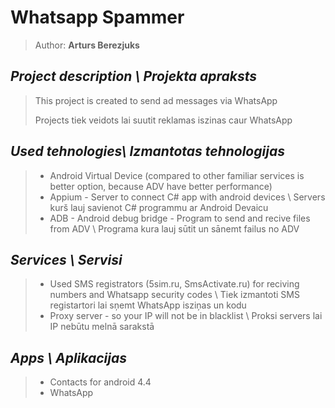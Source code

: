 # Whatsapp Spammer 
> Author: **Arturs Berezjuks**
## *Project description \ Projekta apraksts*
> This project is created to send ad messages via WhatsApp 
> 
> Projects tiek veidots lai suutit reklamas iszinas caur WhatsApp
## *Used tehnologies\ Izmantotas tehnologijas*
> 
> - Android Virtual Device (compared to other familiar services is better option, because ADV have better performance)
> - Appium  - Server to connect C# app with android devices  \ Servers kurš lauj savienot C# programmu ar Android Devaicu
> - ADB - Android debug bridge - Program to send and recive files from ADV \ Programa kura lauj sūtit un sānemt failus no ADV

## *Services \ Servisi*
> - Used SMS registrators (5sim.ru, SmsActivate.ru) for reciving numbers and Whatsapp security codes \ Tiek izmantoti SMS registartori lai sņemt WhatsApp isziņas un kodu
> - Proxy server - so your IP will not be in blacklist \ Proksi servers lai IP nebūtu melnā sarakstā
## *Apps \ Aplikacijas*
> - Contacts for android 4.4
> - WhatsApp 
